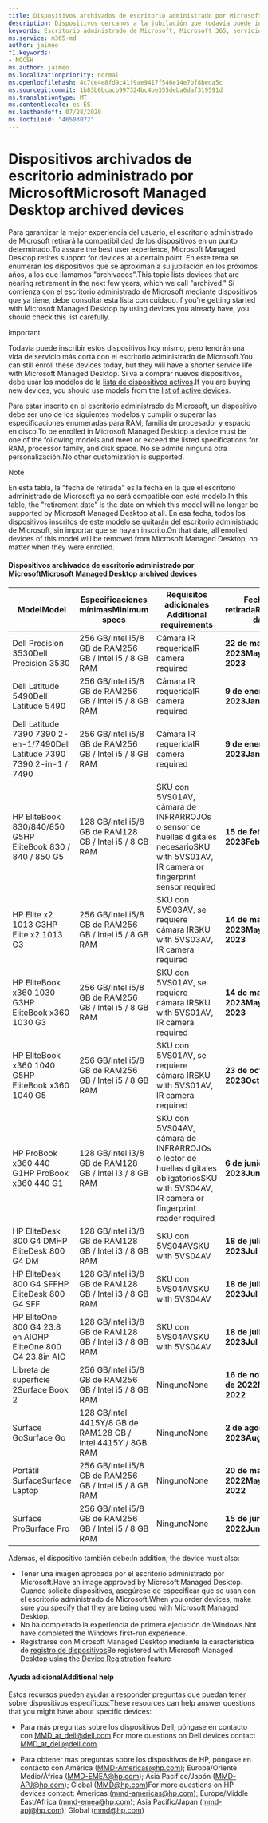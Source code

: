 ```yaml
---
title: Dispositivos archivados de escritorio administrado por Microsoft
description: Dispositivos cercanos a la jubilación que todavía puede inscribirse pero que tendrán una vida de soporte abreviada
keywords: Escritorio administrado de Microsoft, Microsoft 365, servicio, documentación
ms.service: m365-md
author: jaimeo
f1.keywords:
- NOCSH
ms.author: jaimeo
ms.localizationpriority: normal
ms.openlocfilehash: 4c7ce4e8fd9c41f9ae9417f546e14e7bf8beda5c
ms.sourcegitcommit: 1b83b6bcacb997324bc4be355deba6daf319591d
ms.translationtype: MT
ms.contentlocale: es-ES
ms.lasthandoff: 07/28/2020
ms.locfileid: "46503072"
---
```

# <a name="microsoft-managed-desktop-archived-devices"></a><span data-ttu-id="d79b0-104">Dispositivos archivados de escritorio administrado por Microsoft</span><span class="sxs-lookup"><span data-stu-id="d79b0-104">Microsoft Managed Desktop archived devices</span></span>

<span data-ttu-id="d79b0-105">Para garantizar la mejor experiencia del usuario, el escritorio administrado de Microsoft retirará la compatibilidad de los dispositivos en un punto determinado.</span><span class="sxs-lookup"><span data-stu-id="d79b0-105">To assure the best user experience, Microsoft Managed Desktop retires support for devices at a certain point.</span></span> <span data-ttu-id="d79b0-106">En este tema se enumeran los dispositivos que se aproximan a su jubilación en los próximos años, a los que llamamos "archivados".</span><span class="sxs-lookup"><span data-stu-id="d79b0-106">This topic lists devices that are nearing retirement in the next few years, which we call "archived."</span></span> <span data-ttu-id="d79b0-107">Si comienza con el escritorio administrado de Microsoft mediante dispositivos que ya tiene, debe consultar esta lista con cuidado.</span><span class="sxs-lookup"><span data-stu-id="d79b0-107">If you're getting started with Microsoft Managed Desktop by using devices you already have, you should check this list carefully.</span></span>

>[!IMPORTANT]
><span data-ttu-id="d79b0-108">Todavía puede inscribir estos dispositivos hoy mismo, pero tendrán una vida de servicio más corta con el escritorio administrado de Microsoft.</span><span class="sxs-lookup"><span data-stu-id="d79b0-108">You can still enroll these devices today, but they will have a shorter service life with Microsoft Managed Desktop.</span></span> <span data-ttu-id="d79b0-109">Si va a comprar nuevos dispositivos, debe usar los modelos de la [lista de dispositivos activos](./device-list.md).</span><span class="sxs-lookup"><span data-stu-id="d79b0-109">If you are buying new devices, you should use models from the [list of active devices](./device-list.md).</span></span>

<!-- Microsoft 365 E5; Device as a Service -->
<!-- Split from device & technologies topic. Destination topic for aka.ms/device-list  -->
<span data-ttu-id="d79b0-110">Para estar inscrito en el escritorio administrado de Microsoft, un dispositivo debe ser uno de los siguientes modelos y cumplir o superar las especificaciones enumeradas para RAM, familia de procesador y espacio en disco.</span><span class="sxs-lookup"><span data-stu-id="d79b0-110">To be enrolled in Microsoft Managed Desktop a device must be one of the following models and meet or exceed the listed specifications for RAM, processor family, and disk space.</span></span> <span data-ttu-id="d79b0-111">No se admite ninguna otra personalización.</span><span class="sxs-lookup"><span data-stu-id="d79b0-111">No other customization is supported.</span></span>



>[!NOTE]
><span data-ttu-id="d79b0-112">En esta tabla, la "fecha de retirada" es la fecha en la que el escritorio administrado de Microsoft ya no será compatible con este modelo.</span><span class="sxs-lookup"><span data-stu-id="d79b0-112">In this table, the "retirement date" is the date on which this model will no longer be supported by Microsoft Managed Desktop at all.</span></span> <span data-ttu-id="d79b0-113">En esa fecha, todos los dispositivos inscritos de este modelo se quitarán del escritorio administrado de Microsoft, sin importar que se hayan inscrito.</span><span class="sxs-lookup"><span data-stu-id="d79b0-113">On that date, all enrolled devices of this model will be removed from Microsoft Managed Desktop, no matter when they were enrolled.</span></span>

#### <a name="microsoft-managed-desktop-archived-devices"></a><span data-ttu-id="d79b0-114">Dispositivos archivados de escritorio administrado por Microsoft</span><span class="sxs-lookup"><span data-stu-id="d79b0-114">Microsoft Managed Desktop archived devices</span></span>

| <span data-ttu-id="d79b0-115">Model</span><span class="sxs-lookup"><span data-stu-id="d79b0-115">Model</span></span>  | <span data-ttu-id="d79b0-116">Especificaciones mínimas</span><span class="sxs-lookup"><span data-stu-id="d79b0-116">Minimum specs</span></span>  | <span data-ttu-id="d79b0-117">Requisitos adicionales </span><span class="sxs-lookup"><span data-stu-id="d79b0-117">Additional requirements</span></span>  | <span data-ttu-id="d79b0-118">Fecha de retirada</span><span class="sxs-lookup"><span data-stu-id="d79b0-118">Retirement date</span></span> |
|---------|---------|---------|---------|
| <span data-ttu-id="d79b0-119">Dell Precision 3530</span><span class="sxs-lookup"><span data-stu-id="d79b0-119">Dell Precision 3530</span></span>| <span data-ttu-id="d79b0-120">256 GB/Intel i5/8 GB de RAM</span><span class="sxs-lookup"><span data-stu-id="d79b0-120">256 GB / Intel i5 / 8 GB RAM</span></span> | <span data-ttu-id="d79b0-121">Cámara IR requerida</span><span class="sxs-lookup"><span data-stu-id="d79b0-121">IR camera required</span></span> | <span data-ttu-id="d79b0-122">**22 de mayo de 2023**</span><span class="sxs-lookup"><span data-stu-id="d79b0-122">**May 22, 2023**</span></span> |
| <span data-ttu-id="d79b0-123">Dell Latitude 5490</span><span class="sxs-lookup"><span data-stu-id="d79b0-123">Dell Latitude 5490</span></span>| <span data-ttu-id="d79b0-124">256 GB/Intel i5/8 GB de RAM</span><span class="sxs-lookup"><span data-stu-id="d79b0-124">256 GB / Intel i5 / 8 GB RAM</span></span> | <span data-ttu-id="d79b0-125">Cámara IR requerida</span><span class="sxs-lookup"><span data-stu-id="d79b0-125">IR camera required</span></span> | <span data-ttu-id="d79b0-126">**9 de enero de 2023**</span><span class="sxs-lookup"><span data-stu-id="d79b0-126">**Jan 9, 2023**</span></span> |
| <span data-ttu-id="d79b0-127">Dell Latitude 7390 7390 2-en-1/7490</span><span class="sxs-lookup"><span data-stu-id="d79b0-127">Dell Latitude 7390 7390 2-in-1 / 7490</span></span> | <span data-ttu-id="d79b0-128">256 GB/Intel i5/8 GB de RAM</span><span class="sxs-lookup"><span data-stu-id="d79b0-128">256 GB / Intel i5 / 8 GB RAM</span></span>   | <span data-ttu-id="d79b0-129">Cámara IR requerida</span><span class="sxs-lookup"><span data-stu-id="d79b0-129">IR camera required</span></span> | <span data-ttu-id="d79b0-130">**9 de enero de 2023**</span><span class="sxs-lookup"><span data-stu-id="d79b0-130">**Jan 9, 2023**</span></span> |
|<span data-ttu-id="d79b0-131">HP EliteBook 830/840/850 G5</span><span class="sxs-lookup"><span data-stu-id="d79b0-131">HP EliteBook 830 / 840 / 850 G5</span></span>| <span data-ttu-id="d79b0-132">128 GB/Intel i5/8 GB de RAM</span><span class="sxs-lookup"><span data-stu-id="d79b0-132">128 GB / Intel i5 / 8 GB RAM</span></span> | <span data-ttu-id="d79b0-133">SKU con 5VS01AV, cámara de INFRARROJOs o sensor de huellas digitales necesario</span><span class="sxs-lookup"><span data-stu-id="d79b0-133">SKU with 5VS01AV, IR camera or fingerprint sensor required</span></span>  | <span data-ttu-id="d79b0-134">**15 de febrero de 2023**</span><span class="sxs-lookup"><span data-stu-id="d79b0-134">**Feb 15, 2023**</span></span> |
|<span data-ttu-id="d79b0-135">HP Elite x2 1013 G3</span><span class="sxs-lookup"><span data-stu-id="d79b0-135">HP Elite x2 1013 G3</span></span>| <span data-ttu-id="d79b0-136">256 GB/Intel i5/8 GB de RAM</span><span class="sxs-lookup"><span data-stu-id="d79b0-136">256 GB / Intel i5 / 8 GB RAM</span></span> | <span data-ttu-id="d79b0-137">SKU con 5VS03AV, se requiere cámara IR</span><span class="sxs-lookup"><span data-stu-id="d79b0-137">SKU with 5VS03AV, IR camera required</span></span> |<span data-ttu-id="d79b0-138">**14 de mayo de 2023**</span><span class="sxs-lookup"><span data-stu-id="d79b0-138">**May 14, 2023**</span></span> |
|<span data-ttu-id="d79b0-139">HP EliteBook x360 1030 G3</span><span class="sxs-lookup"><span data-stu-id="d79b0-139">HP EliteBook x360 1030 G3</span></span>| <span data-ttu-id="d79b0-140">256 GB/Intel i5/8 GB de RAM</span><span class="sxs-lookup"><span data-stu-id="d79b0-140">256 GB / Intel i5 / 8 GB RAM</span></span> | <span data-ttu-id="d79b0-141">SKU con 5VS01AV, se requiere cámara IR</span><span class="sxs-lookup"><span data-stu-id="d79b0-141">SKU with 5VS01AV, IR camera required</span></span> |<span data-ttu-id="d79b0-142">**14 de mayo de 2023**</span><span class="sxs-lookup"><span data-stu-id="d79b0-142">**May 14, 2023**</span></span> |
|<span data-ttu-id="d79b0-143">HP EliteBook x360 1040 G5</span><span class="sxs-lookup"><span data-stu-id="d79b0-143">HP EliteBook x360 1040 G5</span></span>| <span data-ttu-id="d79b0-144">256 GB/Intel i5/8 GB de RAM</span><span class="sxs-lookup"><span data-stu-id="d79b0-144">256 GB / Intel i5 / 8 GB RAM</span></span> | <span data-ttu-id="d79b0-145">SKU con 5VS01AV, se requiere cámara IR</span><span class="sxs-lookup"><span data-stu-id="d79b0-145">SKU with 5VS01AV, IR camera required</span></span> | <span data-ttu-id="d79b0-146">**23 de octubre de 2023**</span><span class="sxs-lookup"><span data-stu-id="d79b0-146">**Oct 23, 2023**</span></span> |
|<span data-ttu-id="d79b0-147">HP ProBook x360 440 G1</span><span class="sxs-lookup"><span data-stu-id="d79b0-147">HP ProBook x360 440 G1</span></span>| <span data-ttu-id="d79b0-148">128 GB/Intel i3/8 GB de RAM</span><span class="sxs-lookup"><span data-stu-id="d79b0-148">128 GB / Intel i3 / 8 GB RAM</span></span> | <span data-ttu-id="d79b0-149">SKU con 5VS04AV, cámara de INFRARROJOs o lector de huellas digitales obligatorios</span><span class="sxs-lookup"><span data-stu-id="d79b0-149">SKU with 5VS04AV, IR camera or fingerprint reader required</span></span> | <span data-ttu-id="d79b0-150">**6 de junio de 2023**</span><span class="sxs-lookup"><span data-stu-id="d79b0-150">**Jun 6, 2023**</span></span> |
|<span data-ttu-id="d79b0-151">HP EliteDesk 800 G4 DM</span><span class="sxs-lookup"><span data-stu-id="d79b0-151">HP EliteDesk 800 G4 DM</span></span> | <span data-ttu-id="d79b0-152">128 GB/Intel i3/8 GB de RAM</span><span class="sxs-lookup"><span data-stu-id="d79b0-152">128 GB / Intel i3 / 8 GB RAM</span></span> | <span data-ttu-id="d79b0-153">SKU con 5VS04AV</span><span class="sxs-lookup"><span data-stu-id="d79b0-153">SKU with 5VS04AV</span></span> | <span data-ttu-id="d79b0-154">**18 de julio de 2023**</span><span class="sxs-lookup"><span data-stu-id="d79b0-154">**Jul 18, 2023**</span></span> |
|<span data-ttu-id="d79b0-155">HP EliteDesk 800 G4 SFF</span><span class="sxs-lookup"><span data-stu-id="d79b0-155">HP EliteDesk 800 G4 SFF</span></span> | <span data-ttu-id="d79b0-156">128 GB/Intel i3/8 GB de RAM</span><span class="sxs-lookup"><span data-stu-id="d79b0-156">128 GB / Intel i3 / 8 GB RAM</span></span> | <span data-ttu-id="d79b0-157">SKU con 5VS04AV</span><span class="sxs-lookup"><span data-stu-id="d79b0-157">SKU with 5VS04AV</span></span> | <span data-ttu-id="d79b0-158">**18 de julio de 2023**</span><span class="sxs-lookup"><span data-stu-id="d79b0-158">**Jul 18, 2023**</span></span> |
|<span data-ttu-id="d79b0-159">HP EliteOne 800 G4 23.8 en AIO</span><span class="sxs-lookup"><span data-stu-id="d79b0-159">HP EliteOne 800 G4 23.8in AIO</span></span> |<span data-ttu-id="d79b0-160">128 GB/Intel i3/8 GB de RAM</span><span class="sxs-lookup"><span data-stu-id="d79b0-160">128 GB / Intel i3 / 8 GB RAM</span></span> |<span data-ttu-id="d79b0-161">SKU con 5VS04AV</span><span class="sxs-lookup"><span data-stu-id="d79b0-161">SKU with 5VS04AV</span></span>| <span data-ttu-id="d79b0-162">**18 de julio de 2023**</span><span class="sxs-lookup"><span data-stu-id="d79b0-162">**Jul 18, 2023**</span></span> |
|<span data-ttu-id="d79b0-163">Libreta de superficie 2</span><span class="sxs-lookup"><span data-stu-id="d79b0-163">Surface Book 2</span></span>| <span data-ttu-id="d79b0-164">256 GB/Intel i5/8 GB de RAM</span><span class="sxs-lookup"><span data-stu-id="d79b0-164">256 GB / Intel i5 / 8 GB RAM</span></span> | <span data-ttu-id="d79b0-165">Ninguno</span><span class="sxs-lookup"><span data-stu-id="d79b0-165">None</span></span> | <span data-ttu-id="d79b0-166">**16 de noviembre de 2022**</span><span class="sxs-lookup"><span data-stu-id="d79b0-166">**Nov 16, 2022**</span></span> |
|<span data-ttu-id="d79b0-167">Surface Go</span><span class="sxs-lookup"><span data-stu-id="d79b0-167">Surface Go</span></span>| <span data-ttu-id="d79b0-168">128 GB/Intel 4415Y/8 GB de RAM</span><span class="sxs-lookup"><span data-stu-id="d79b0-168">128 GB / Intel 4415Y / 8GB RAM</span></span> | <span data-ttu-id="d79b0-169">Ninguno</span><span class="sxs-lookup"><span data-stu-id="d79b0-169">None</span></span> | <span data-ttu-id="d79b0-170">**2 de agosto de 2023**</span><span class="sxs-lookup"><span data-stu-id="d79b0-170">**Aug 2, 2023**</span></span> |
|<span data-ttu-id="d79b0-171">Portátil Surface</span><span class="sxs-lookup"><span data-stu-id="d79b0-171">Surface Laptop</span></span>| <span data-ttu-id="d79b0-172">256 GB/Intel i5/8 GB de RAM</span><span class="sxs-lookup"><span data-stu-id="d79b0-172">256 GB / Intel i5 / 8 GB RAM</span></span> | <span data-ttu-id="d79b0-173">Ninguno</span><span class="sxs-lookup"><span data-stu-id="d79b0-173">None</span></span> | <span data-ttu-id="d79b0-174">**20 de mayo de 2022**</span><span class="sxs-lookup"><span data-stu-id="d79b0-174">**May 20, 2022**</span></span> |
|<span data-ttu-id="d79b0-175">Surface Pro</span><span class="sxs-lookup"><span data-stu-id="d79b0-175">Surface Pro</span></span>| <span data-ttu-id="d79b0-176">256 GB/Intel i5/8 GB de RAM</span><span class="sxs-lookup"><span data-stu-id="d79b0-176">256 GB / Intel i5 / 8 GB RAM</span></span> | <span data-ttu-id="d79b0-177">Ninguno</span><span class="sxs-lookup"><span data-stu-id="d79b0-177">None</span></span> | <span data-ttu-id="d79b0-178">**15 de junio de 2022**</span><span class="sxs-lookup"><span data-stu-id="d79b0-178">**Jun 15, 2022**</span></span> |


<span data-ttu-id="d79b0-179">Además, el dispositivo también debe:</span><span class="sxs-lookup"><span data-stu-id="d79b0-179">In addition, the device must also:</span></span>

- <span data-ttu-id="d79b0-180">Tener una imagen aprobada por el escritorio administrado por Microsoft.</span><span class="sxs-lookup"><span data-stu-id="d79b0-180">Have an image approved by Microsoft Managed Desktop.</span></span> <span data-ttu-id="d79b0-181">Cuando solicite dispositivos, asegúrese de especificar que se usan con el escritorio administrado de Microsoft.</span><span class="sxs-lookup"><span data-stu-id="d79b0-181">When you order devices, make sure you specify that they are being used with Microsoft Managed Desktop.</span></span>
- <span data-ttu-id="d79b0-182">No ha completado la experiencia de primera ejecución de Windows.</span><span class="sxs-lookup"><span data-stu-id="d79b0-182">Not have completed the Windows first-run experience.</span></span>
- <span data-ttu-id="d79b0-183">Registrarse con Microsoft Managed Desktop mediante la característica de [registro de dispositivos](https://aka.ms/mmddrhelp)</span><span class="sxs-lookup"><span data-stu-id="d79b0-183">Be registered with Microsoft Managed Desktop using the [Device Registration](https://aka.ms/mmddrhelp) feature</span></span>

#### <a name="additional-help"></a><span data-ttu-id="d79b0-184">Ayuda adicional</span><span class="sxs-lookup"><span data-stu-id="d79b0-184">Additional help</span></span>

<span data-ttu-id="d79b0-185">Estos recursos pueden ayudar a responder preguntas que puedan tener sobre dispositivos específicos:</span><span class="sxs-lookup"><span data-stu-id="d79b0-185">These resources can help answer questions that you might have about specific devices:</span></span>

- <span data-ttu-id="d79b0-186">Para más preguntas sobre los dispositivos Dell, póngase en contacto con [MMD_at_dell@dell.com](mailto:MMD_at_dell@dell.com).</span><span class="sxs-lookup"><span data-stu-id="d79b0-186">For more questions on Dell devices contact [MMD_at_dell@dell.com](mailto:MMD_at_dell@dell.com).</span></span>

- <span data-ttu-id="d79b0-187">Para obtener más preguntas sobre los dispositivos de HP, póngase en contacto con América ([MMD-Americas@hp.com](mailto:mmd-americas@hp.com)); Europa/Oriente Medio/África ([MMD-EMEA@hp.com](mailto:mmd-emea@hp.com)); Asia Pacífico/Japón ([MMD-APJ@hp.com](mailto:mmd-apj@hp.com)); Global ([MMD@hp.com](mailto:mmd@hp.com))</span><span class="sxs-lookup"><span data-stu-id="d79b0-187">For more questions on HP devices contact: Americas ([mmd-americas@hp.com](mailto:mmd-americas@hp.com)); Europe/Middle East/Africa ([mmd-emea@hp.com](mailto:mmd-emea@hp.com)); Asia Pacific/Japan ([mmd-apj@hp.com](mailto:mmd-apj@hp.com)); Global ([mmd@hp.com](mailto:mmd@hp.com))</span></span>
